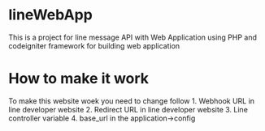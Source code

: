 # lineWebApp
This is a project for line message API with Web Application  using PHP and codeigniter framework for building web application

# How to make it work	
To make this website woek you need to change follow
	1. Webhook URL in line developer website
	2. Redirect URL in line developer website
	3. Line controller variable
	4. base_url in the application->config

